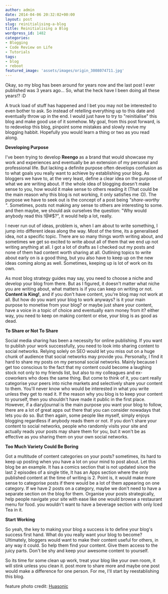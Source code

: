 ```yaml
---
author: admin
date: 2014-04-06 20:32:02+00:00
layout: post
slug: reinitialising-a-blog
title: Reinitialising a Blog
wordpress_id: 1482
categories:
- Blogging
- Code Review on Life
- Tutorials
tags:
- blog
- reboot
featured_image: 'assets/images/origin_3008074711.jpg'
---
```


Okay, so my blog has been around for years now and the last post I ever published was 3 years ago... So, what the heck have I been doing all these years!? :D

A truck load of stuff has happened and I bet you may not be interested to even bother to ask. So instead of retelling everything up to this date and eventually throw up in the end. I would just have to try to "reinitialise" this blog and make good use of it somehow. My goal, from this post forward, is to redevelop this blog, pinpoint some mistakes and slowly revive my blogging habbit. Hopefully you would learn a thing or two as you read along.

**Developing Purpose**

I've been trying to develop **Reengo** as a brand that would showcase my work and experiences and eventually be an extension of my personal and professional life. But lacking a definite purpose often develops confusion as to what goals you really want to achieve by establishing your blog. As bloggers we have to, at the very least, define a clear idea on the purpose of what we are writing about. If the whole idea of blogging doesn't make sense to you, how would it make sense to others reading it (That could be the main reason why this blog is not working, it only satisfies me :D). The purpose we have to seek out is the concept of a post being _"share-worthy "_. Sometimes, posts not making any sense to others are interesting to some. and then maybe, we should ask ourselves the question: "Why would anybody read this !@#$?", it would help a lot, really.

I never run out of ideas, problem is, when I am about to write something, I jump into different ideas along the way. Most of the time, its a generalised idea, not a specific topic. There are so many things worth writing about, and sometimes we get so excited to write about all of them that we end up not writing anything at all. I got a lot of drafts as I checked out my posts and none of them had content worth sharing at all. Outlining topics to write about early on is a good thing, but you also have to keep up on the new ideas coming along as well. Sometimes, keeping up is lot of work on its own.

As most blog strategy guides may say, you need to choose a niche and develop your blog from there. But as I figured, it doesn't matter what niche you are writing about, what matters is if you can keep on writing or not. **Content is King!**, and if you don't have content, you're blog may not work at all. But how do you want your blog to work anyways? is it your main purpose to monetise from your blog? or maybe just share your content, have a voice in a topic of choice and eventually earn money from it? either way, you need to keep on making content or else, your blog is as good as dead.

**To Share or Not To Share**

Social media sharing has been a necessity for online publishing. If you want to publish your work successfully, you need to look into sharing content to social networks. Relying solely on SEO would let you miss out on a huge chunk of audience that social networks may provide you. Personally, I find it hard to share my posts on my personal social networks. Mainly because I get too conscious to the fact that my content could become a laughing stock not only to my friends list, but also to my colleagues and ex-coworkers who does the same thing. But come to think of it, you cant really categorise your peers into niche markets and selectively share your content to them. You'll never know who would be interested in what you write unless they get to read it. If the reason why you blog is to keep your content to yourself, then you shouldn't have made it public in the first place. However, if a diary/journal is the main purpose you want your blog to follow, there are a lot of great apps out there that you can consider nowadays that lets you do so. But then again, some people like myself, simply enjoys blogging regardless if anybody reads them or not. If you don't share your content to social networks, people who randomly visits your site and actually reads your posts may share them for you, but it won't be as effective as you sharing them on your own social networks.

**Too Much Variety Could Be Boring**

Got a multitude of content categories on your posts? sometimes, its hard to keep up posting when you have a lot on your mind to post about. Let this blog be an example. It has a comics section that is not updated since the last 2 episodes of a single title, It has an Apps section where the only published content at the time of writing is 2. Point is, it would make more sense to categorise posts if there would be a lot of them appearing on one category. If we have 2 posts on a category, maybe we don't need to have a separate section on the blog for them. Organise your posts strategically, help people navigate your site with ease like one would browse a restaurant menu for food. you wouldn't want to have a beverage section with only Iced Tea in it.

**Start Working**

So yeah, the key to making your blog a success is to define your blog's success first hand. What do you really want your blog to become? Ultimately, bloggers would want to make their content useful for others, in any way it could. So help them find your content. Give them access to the juicy parts. Don't be shy and keep your awesome content to yourself.

So its time for some clean up work, treat your blog like your own room, it will stink unless you clean it. post more to share more and maybe one post would make a difference for one person. For me, I'll start by reestablishing this blog.

feature photo credit: [Huasonic](http://www.flickr.com/photos/huasonic/3008074711/)
